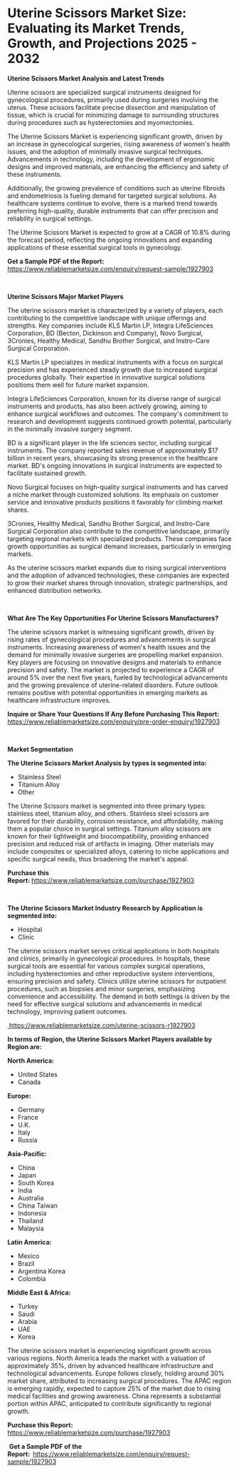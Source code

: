 <p><h1>Uterine Scissors Market Size: Evaluating its Market Trends, Growth, and Projections 2025 - 2032</h1></p><p><strong>Uterine Scissors Market Analysis and Latest Trends</strong></p>
<p><p>Uterine scissors are specialized surgical instruments designed for gynecological procedures, primarily used during surgeries involving the uterus. These scissors facilitate precise dissection and manipulation of tissue, which is crucial for minimizing damage to surrounding structures during procedures such as hysterectomies and myomectomies. </p><p>The Uterine Scissors Market is experiencing significant growth, driven by an increase in gynecological surgeries, rising awareness of women's health issues, and the adoption of minimally invasive surgical techniques. Advancements in technology, including the development of ergonomic designs and improved materials, are enhancing the efficiency and safety of these instruments. </p><p>Additionally, the growing prevalence of conditions such as uterine fibroids and endometriosis is fueling demand for targeted surgical solutions. As healthcare systems continue to evolve, there is a marked trend towards preferring high-quality, durable instruments that can offer precision and reliability in surgical settings. </p><p>The Uterine Scissors Market is expected to grow at a CAGR of 10.8% during the forecast period, reflecting the ongoing innovations and expanding applications of these essential surgical tools in gynecology.</p></p>
<p><strong>Get a Sample PDF of the Report:&nbsp;</strong> <a href="https://www.reliablemarketsize.com/enquiry/request-sample/1927903?utm_campaign=3528&utm_medium=2&utm_source=Github&utm_content=ia&utm_term=13042025&utm_id=uterine-scissors">https://www.reliablemarketsize.com/enquiry/request-sample/1927903</a></p>
<p>&nbsp;</p>
<p><strong>Uterine Scissors Major Market Players</strong></p>
<p><p>The uterine scissors market is characterized by a variety of players, each contributing to the competitive landscape with unique offerings and strengths. Key companies include KLS Martin LP, Integra LifeSciences Corporation, BD (Becton, Dickinson and Company), Novo Surgical, 3Cronies, Healthy Medical, Sandhu Brother Surgical, and Instro-Care Surgical Corporation.</p><p>KLS Martin LP specializes in medical instruments with a focus on surgical precision and has experienced steady growth due to increased surgical procedures globally. Their expertise in innovative surgical solutions positions them well for future market expansion.</p><p>Integra LifeSciences Corporation, known for its diverse range of surgical instruments and products, has also been actively growing, aiming to enhance surgical workflows and outcomes. The company's commitment to research and development suggests continued growth potential, particularly in the minimally invasive surgery segment.</p><p>BD is a significant player in the life sciences sector, including surgical instruments. The company reported sales revenue of approximately $17 billion in recent years, showcasing its strong presence in the healthcare market. BD's ongoing innovations in surgical instruments are expected to facilitate sustained growth.</p><p>Novo Surgical focuses on high-quality surgical instruments and has carved a niche market through customized solutions. Its emphasis on customer service and innovative products positions it favorably for climbing market shares.</p><p>3Cronies, Healthy Medical, Sandhu Brother Surgical, and Instro-Care Surgical Corporation also contribute to the competitive landscape, primarily targeting regional markets with specialized products. These companies face growth opportunities as surgical demand increases, particularly in emerging markets.</p><p>As the uterine scissors market expands due to rising surgical interventions and the adoption of advanced technologies, these companies are expected to grow their market shares through innovation, strategic partnerships, and enhanced distribution networks.</p></p>
<p>&nbsp;</p>
<p><strong>What Are The Key Opportunities For Uterine Scissors Manufacturers?</strong></p>
<p><p>The uterine scissors market is witnessing significant growth, driven by rising rates of gynecological procedures and advancements in surgical instruments. Increasing awareness of women's health issues and the demand for minimally invasive surgeries are propelling market expansion. Key players are focusing on innovative designs and materials to enhance precision and safety. The market is projected to experience a CAGR of around 5% over the next five years, fueled by technological advancements and the growing prevalence of uterine-related disorders. Future outlook remains positive with potential opportunities in emerging markets as healthcare infrastructure improves.</p></p>
<p><strong>Inquire or Share Your Questions If Any Before Purchasing This Report:</strong> <a href="https://www.reliablemarketsize.com/enquiry/pre-order-enquiry/1927903?utm_campaign=3528&utm_medium=2&utm_source=Github&utm_content=ia&utm_term=13042025&utm_id=uterine-scissors">https://www.reliablemarketsize.com/enquiry/pre-order-enquiry/1927903</a></p>
<p>&nbsp;</p>
<p><strong>Market Segmentation</strong></p>
<p><strong>The Uterine Scissors Market Analysis by types is segmented into:</strong></p>
<p><ul><li>Stainless Steel</li><li>Titanium Alloy</li><li>Other</li></ul></p>
<p><p>The Uterine Scissors market is segmented into three primary types: stainless steel, titanium alloy, and others. Stainless steel scissors are favored for their durability, corrosion resistance, and affordability, making them a popular choice in surgical settings. Titanium alloy scissors are known for their lightweight and biocompatibility, providing enhanced precision and reduced risk of artifacts in imaging. Other materials may include composites or specialized alloys, catering to niche applications and specific surgical needs, thus broadening the market's appeal.</p></p>
<p><strong>Purchase this Report:&nbsp;</strong><a href="https://www.reliablemarketsize.com/purchase/1927903?utm_campaign=3528&utm_medium=2&utm_source=Github&utm_content=ia&utm_term=13042025&utm_id=uterine-scissors">https://www.reliablemarketsize.com/purchase/1927903</a></p>
<p>&nbsp;</p>
<p><strong>The Uterine Scissors Market Industry Research by Application is segmented into:</strong></p>
<p><ul><li>Hospital</li><li>Clinic</li></ul></p>
<p><p>The uterine scissors market serves critical applications in both hospitals and clinics, primarily in gynecological procedures. In hospitals, these surgical tools are essential for various complex surgical operations, including hysterectomies and other reproductive system interventions, ensuring precision and safety. Clinics utilize uterine scissors for outpatient procedures, such as biopsies and minor surgeries, emphasizing convenience and accessibility. The demand in both settings is driven by the need for effective surgical solutions and advancements in medical technology, improving patient outcomes.</p></p>
<p><a href="https://www.reliablemarketsize.com/uterine-scissors-r1927903?utm_campaign=3528&utm_medium=2&utm_source=Github&utm_content=ia&utm_term=13042025&utm_id=uterine-scissors">&nbsp;https://www.reliablemarketsize.com/uterine-scissors-r1927903</a></p>
<p><strong>In terms of Region, the Uterine Scissors Market Players available by Region are:</strong></p>
<p>
    <p> <strong> North America: </strong>
        <ul>
            <li>United States</li>
            <li>Canada</li>
        </ul>
        </p> 
    <p> <strong> Europe: </strong>
        <ul>
            <li>Germany</li>
            <li>France</li>
            <li>U.K.</li>
            <li>Italy</li>
            <li>Russia</li>
        </ul>
        </p> 
    <p> <strong> Asia-Pacific: </strong>
        <ul>
            <li>China</li>
            <li>Japan</li>
            <li>South Korea</li>
            <li>India</li>
            <li>Australia</li>
            <li>China Taiwan</li>
            <li>Indonesia</li>
            <li>Thailand</li>
            <li>Malaysia</li>
        </ul>
        </p> 
    <p> <strong> Latin America: </strong>
        <ul>
            <li>Mexico</li>
            <li>Brazil</li>
            <li>Argentina Korea</li>
            <li>Colombia</li>
        </ul>
        </p> 
    <p> <strong> Middle East & Africa: </strong>
        <ul>
            <li>Turkey</li>
            <li>Saudi</li>
            <li>Arabia</li>
            <li>UAE</li>
            <li>Korea</li>
        </ul>
    </p>
    </p>
<p><p>The uterine scissors market is experiencing significant growth across various regions. North America leads the market with a valuation of approximately 35%, driven by advanced healthcare infrastructure and technological advancements. Europe follows closely, holding around 30% market share, attributed to increasing surgical procedures. The APAC region is emerging rapidly, expected to capture 25% of the market due to rising medical facilities and growing awareness. China represents a substantial portion within APAC, anticipated to contribute significantly to regional growth.</p></p>
<p><strong>Purchase this Report: </strong><a href="https://www.reliablemarketsize.com/purchase/1927903?utm_campaign=3528&utm_medium=2&utm_source=Github&utm_content=ia&utm_term=13042025&utm_id=uterine-scissors">https://www.reliablemarketsize.com/purchase/1927903</a></p>
<p>&nbsp;<strong>Get a Sample PDF of the Report:&nbsp;&nbsp;</strong><a href="https://www.reliablemarketsize.com/enquiry/request-sample/1927903?utm_campaign=3528&utm_medium=2&utm_source=Github&utm_content=ia&utm_term=13042025&utm_id=uterine-scissors">https://www.reliablemarketsize.com/enquiry/request-sample/1927903</a></p>
<p><strong></strong></p>
<p><p></p><p></p><p></p></p>